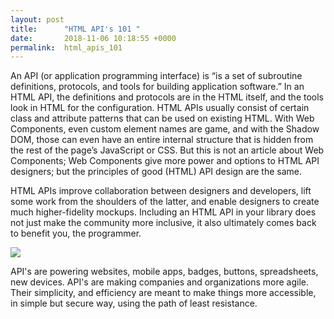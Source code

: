 ```yaml
---
layout: post
title:      "HTML API's 101 "
date:       2018-11-06 10:18:55 +0000
permalink:  html_apis_101
---
```



An API (or application programming interface) is “is a set of subroutine definitions, protocols, and tools for building application software.” In an HTML API, the definitions and protocols are in the HTML itself, and the tools look in HTML for the configuration. HTML APIs usually consist of certain class and attribute patterns that can be used on existing HTML. With Web Components, even custom element names are game, and with the Shadow DOM, those can even have an entire internal structure that is hidden from the rest of the page’s JavaScript or CSS. But this is not an article about Web Components; Web Components give more power and options to HTML API designers; but the principles of good (HTML) API design are the same.

HTML APIs improve collaboration between designers and developers, lift some work from the shoulders of the latter, and enable designers to create much higher-fidelity mockups. Including an HTML API in your library does not just make the community more inclusive, it also ultimately comes back to benefit you, the programmer.

![](https://images.techhive.com/images/article/2016/06/google-maps-android-100664872-large.jpg)

API's are powering websites, mobile apps, badges, buttons, spreadsheets, new devices. API's are making companies and organizations more agile. Their simplicity, and efficiency are meant to make things more accessible, in simple but secure way, using the path of least resistance.
